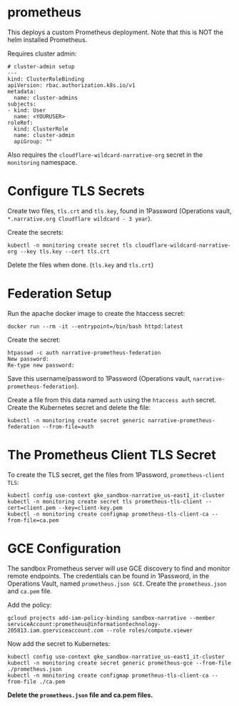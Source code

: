 # prometheus

This deploys a custom Prometheus deployment. Note that this is NOT the helm installed Prometheus.

Requires cluster admin:

```
# cluster-admin setup
---
kind: ClusterRoleBinding
apiVersion: rbac.authorization.k8s.io/v1
metadata:
  name: cluster-admins
subjects:
- kind: User
  name: <YOURUSER>
roleRef:
  kind: ClusterRole
  name: cluster-admin
  apiGroup: ""
```

Also requires the `cloudflare-wildcard-narrative-org` secret in the `monitoring` namespace.

# Configure TLS Secrets

Create two files, `tls.crt` and `tls.key`, found in 1Password (Operations vault, `*.narrative.org Cloudflare wildcard - 3 year`).

Create the secrets:

```
kubectl -n monitoring create secret tls cloudflare-wildcard-narrative-org --key tls.key --cert tls.crt
```

Delete the files when done. (`tls.key` and `tls.crt`)

# Federation Setup

Run the apache docker image to create the htaccess secret:

```
docker run --rm -it --entrypoint=/bin/bash httpd:latest
```

Create the secret:

```
htpasswd -c auth narrative-prometheus-federation
New password:
Re-type new password:
```

Save this username/password to 1Password (Operations vault, `narrative-prometheus-federation`).

Create a file from this data named `auth` using the `htaccess auth` secret. Create the Kubernetes secret and delete the file:

```
kubectl -n monitoring create secret generic narrative-prometheus-federation --from-file=auth
```

# The Prometheus Client TLS Secret

To create the TLS secret, get the files from 1Password, `prometheus-client TLS`:

```
kubectl config use-context gke_sandbox-narrative_us-east1_it-cluster
kubectl -n monitoring create secret tls prometheus-tls-client --cert=client.pem --key=client-key.pem
kubectl -n monitoring create configmap prometheus-tls-client-ca --from-file=ca.pem
```

# GCE Configuration

The sandbox Prometheus server will use GCE discovery to find and monitor remote endpoints. The credentials can be found in 1Password, in the Operations Vault, named `prometheus.json GCE`. Create the `prometheus.json` and `ca.pem` file.

Add the policy:

```
gcloud projects add-iam-policy-binding sandbox-narrative --member serviceAccount:prometheus@informationtechnology-205813.iam.gserviceaccount.com --role roles/compute.viewer
```

Now add the secret to Kubernetes:

```
kubectl config use-context gke_sandbox-narrative_us-east1_it-cluster
kubectl -n monitoring create secret generic prometheus-gce --from-file ./prometheus.json
kubectl -n monitoring create configmap prometheus-tls-client-ca --from-file ./ca.pem
```

**Delete the `prometheus.json` file and ca.pem files.**
